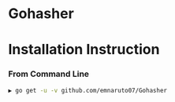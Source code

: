 # Gohasher

# Installation Instruction
### From Command Line
```bash
▶ go get -u -v github.com/emnaruto07/Gohasher
```
